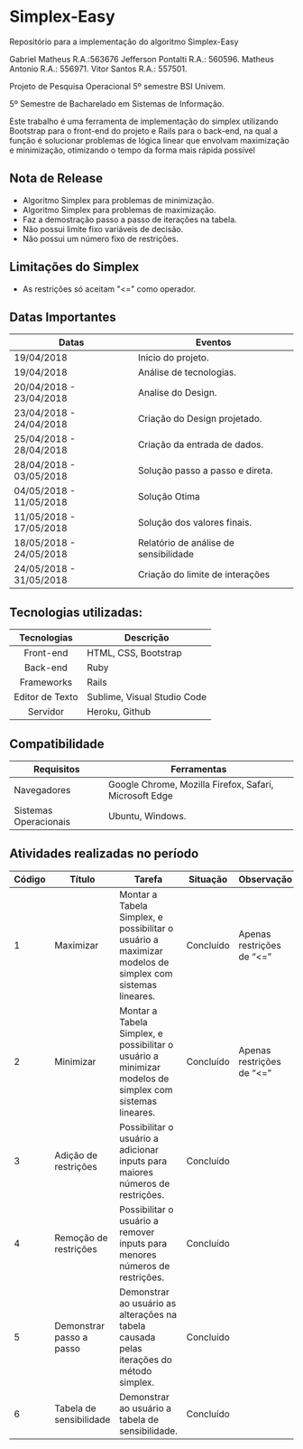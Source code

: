 # Simplex-Easy

Repositório para a implementação do algoritmo Simplex-Easy

Gabriel Matheus R.A.:563676
Jefferson Pontalti  R.A.: 560596.
Matheus Antonio R.A.: 556971.
Vitor Santos R.A.: 557501.

Projeto de Pesquisa Operacional 5º semestre BSI Univem.

5º Semestre de Bacharelado em Sistemas de Informação. 

Este trabalho é uma ferramenta de implementação do simplex utilizando Bootstrap para o front-end do projeto e Rails para o back-end, na qual a função é solucionar problemas de lógica linear que envolvam maximização e minimização, otimizando o tempo da forma mais rápida possível

## Nota de Release

* Algoritmo Simplex para problemas de minimização.
* Algoritmo Simplex para problemas de maximização.
* Faz a demostração passo a passo de iterações na tabela.
* Não possui limite fixo variáveis de decisão.
* Não possui um número fixo de restrições.

## Limitações do Simplex

* As restrições só aceitam "<=" como operador.

## Datas Importantes

| Datas | Eventos|
|--------| -------- | 
|19/04/2018 | Inicio do projeto. |
| 19/04/2018 | Análise de tecnologias. |
| 20/04/2018 - 23/04/2018| Analise do Design. |
| 23/04/2018 - 24/04/2018 | Criação do Design projetado. |
| 25/04/2018 - 28/04/2018 | Criação da entrada de dados.|
| 28/04/2018 - 03/05/2018 | Solução passo a passo e direta. |
| 04/05/2018 - 11/05/2018 | Solução Otima |
| 11/05/2018 - 17/05/2018 | Solução dos valores finais. |
| 18/05/2018 - 24/05/2018 | Relatório de análise de sensibilidade |
| 24/05/2018 - 31/05/2018 | Criação do limite de interações |



## Tecnologias utilizadas:
| Tecnologias   | Descrição |
|:-------------:|-----------|
| Front-end | HTML, CSS, Bootstrap |
| Back-end  | Ruby  |
| Frameworks    | Rails|
| Editor de Texto | Sublime, Visual Studio Code |
| Servidor  | Heroku, Github |

## Compatibilidade

| Requisitos    | Ferramentas   |
|---------------|---------------|
| Navegadores   | Google Chrome, Mozilla Firefox, Safari, Microsoft Edge    |
| Sistemas Operacionais     | Ubuntu, Windows.    |

## Atividades realizadas no período

Código | Título | Tarefa | Situação | Observação
--------- | ------ | -------| -------| -------
1 | Maximizar | Montar a Tabela Simplex, e possibilitar o usuário a maximizar modelos de simplex com sistemas lineares. | Concluído | Apenas restrições de “<=”
2 | Minimizar | Montar a Tabela Simplex, e possibilitar o usuário a minimizar modelos de simplex com sistemas lineares. | Concluído | Apenas restrições de “<=”
3 | Adição de restrições | Possibilitar o usuário a adicionar inputs para maiores números de restrições. | Concluído |
4 | Remoção de restrições | Possibilitar o usuário a remover inputs para menores números de restrições. | Concluído |
5 | Demonstrar passo a passo | Demonstrar ao usuário as alterações na tabela causada pelas iterações do método simplex. | Concluído|
6  | Tabela de sensibilidade | Demonstrar ao usuário a tabela de sensibilidade. |Concluído|


